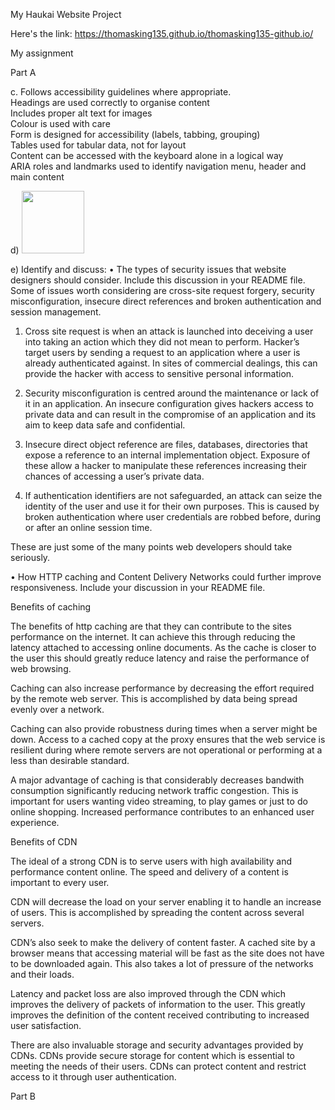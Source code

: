 My Haukai Website Project

Here's the link: https://thomasking135.github.io/thomasking135-github.io/ 

My assignment

Part A

c. Follows accessibility guidelines where appropriate.  
Headings are used correctly to organise content  
Includes proper alt text for images  
Colour is used with care  
Form is designed for accessibility (labels, tabbing, grouping)   
Tables used for tabular data, not for layout  
Content can be accessed with the keyboard alone in a logical way  
ARIA roles and landmarks used to identify navigation menu, header and main content  

d) <img src ="pictures/privacystatement" width= 100>

e) Identify and discuss: 
•	The types of security issues that website designers should consider. Include this discussion in your README file.  
Some of issues worth considering are cross-site request forgery, security misconfiguration, insecure direct references and broken authentication and session management. 

1)	Cross site request is when an attack is launched into deceiving a user into taking an action which they did not mean to perform. Hacker’s target users by sending a request to an application where a user is already authenticated against. In sites of commercial dealings, this can provide the hacker with access to sensitive personal information. 

2)	Security misconfiguration is centred around the maintenance or lack of it in an application. An insecure configuration gives hackers access to private data and can result in the compromise of an application and its aim to keep data safe and confidential.

3)	Insecure direct object reference are files, databases, directories that expose a reference to an internal implementation object. Exposure of these allow a hacker to manipulate these references increasing their chances of accessing a user’s private data. 

4)	If authentication identifiers are not safeguarded, an attack can seize the identity of the user and use it for their own purposes. This is caused by broken authentication where user credentials are robbed before, during or after an online session time. 

These are just some of the many points web developers should take seriously. 

•	How HTTP caching and Content Delivery Networks could further improve responsiveness. Include your discussion in your README file.

Benefits of caching

The benefits of http caching are that they can contribute to the sites performance on the internet. It can achieve this through reducing the latency attached to accessing online documents. As the cache is closer to the user this should greatly reduce latency and raise the performance of web browsing.

Caching can also increase performance by decreasing the effort required by the remote web server. This is accomplished by data being spread evenly over a network. 

Caching can also provide robustness during times when a server might be down. Access to a cached copy at the proxy ensures that the web service is resilient during where remote servers are not operational or performing at a less than desirable standard.   

A major advantage of caching is that considerably decreases bandwith consumption significantly reducing network traffic congestion. This is important for users wanting video streaming, to play games or just to do online shopping. Increased performance contributes to an enhanced user experience. 


Benefits of CDN

The ideal of a strong CDN is to serve users with high availability and performance content online. The speed and delivery of a content is important to every user. 

CDN will decrease the load on your server enabling it to handle an increase of users. This is accomplished by spreading the content across several servers. 

CDN’s also seek to make the delivery of content faster. A cached site by a browser means that accessing material will be fast as the site does not have to be downloaded again. This also takes a lot of pressure of the networks and their loads.

Latency and packet loss are also improved through the CDN which improves the delivery of packets of information to the user. This greatly improves the definition of the content received contributing to increased user satisfaction. 

There are also invaluable storage and security advantages provided by CDNs. CDNs provide secure storage for content which is essential to meeting the needs of their users. CDNs can protect content and restrict access to it through user authentication.  


Part B
